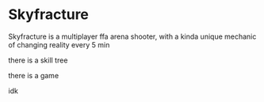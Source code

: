 # Skyfracture
Skyfracture is a multiplayer ffa arena shooter, with a kinda unique mechanic of changing reality every 5 min

there is a skill tree

there is a game

idk
